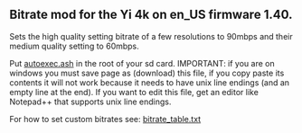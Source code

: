 ## Bitrate mod for the Yi 4k on en_US firmware 1.40.

Sets the high quality setting bitrate of a few resolutions to 90mbps and their medium quality setting to 60mbps.

Put [autoexec.ash](https://github.com/irungentoo/Xiaomi_Yi_4k_Camera/raw/master/bitrate_mod/autoexec.ash) in the root of your sd card. IMPORTANT: if you are on windows you must save page as (download) this file, if you copy paste its contents it will not work because it needs to have unix line endings (and an empty line at the end). If you want to edit this file, get an editor like Notepad++ that supports unix line endings.

For how to set custom bitrates see: [bitrate_table.txt](../bitrate_table.txt)
